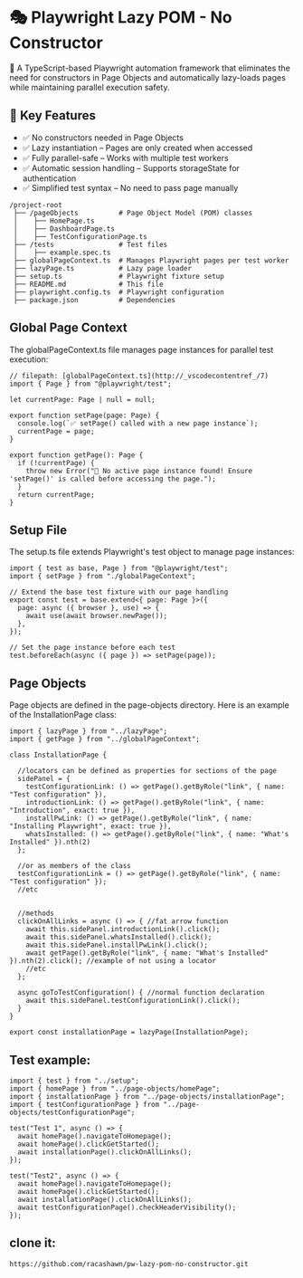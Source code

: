 
# 🎭 Playwright Lazy POM - No Constructor

🚀 A TypeScript-based Playwright automation framework that eliminates the need for constructors in Page Objects and automatically lazy-loads pages while maintaining parallel execution safety.

## 📌 Key Features

- ✅ No constructors needed in Page Objects
- ✅ Lazy instantiation – Pages are only created when accessed
- ✅ Fully parallel-safe – Works with multiple test workers
- ✅ Automatic session handling – Supports storageState for authentication
- ✅ Simplified test syntax – No need to pass page manually
```
/project-root
 ├── /pageObjects          # Page Object Model (POM) classes
 │    ├── HomePage.ts
 │    ├── DashboardPage.ts
 │    ├── TestConfigurationPage.ts
 ├── /tests                # Test files
 │    ├── example.spec.ts
 ├── globalPageContext.ts  # Manages Playwright pages per test worker
 ├── lazyPage.ts           # Lazy page loader
 ├── setup.ts              # Playwright fixture setup
 ├── README.md             # This file
 ├── playwright.config.ts  # Playwright configuration
 ├── package.json          # Dependencies
```

## Global Page Context
The globalPageContext.ts file manages page instances for parallel test execution:
```
// filepath: [globalPageContext.ts](http://_vscodecontentref_/7)
import { Page } from "@playwright/test";

let currentPage: Page | null = null;

export function setPage(page: Page) {
  console.log(`✅ setPage() called with a new page instance`);
  currentPage = page;
}

export function getPage(): Page {
  if (!currentPage) {
    throw new Error("🚨 No active page instance found! Ensure 'setPage()' is called before accessing the page.");
  }
  return currentPage;
}
```

## Setup File
The setup.ts file extends Playwright's test object to manage page instances:
```
import { test as base, Page } from "@playwright/test";
import { setPage } from "./globalPageContext";

// Extend the base test fixture with our page handling
export const test = base.extend<{ page: Page }>({
  page: async ({ browser }, use) => {
    await use(await browser.newPage());
  },
});

// Set the page instance before each test
test.beforeEach(async ({ page }) => setPage(page));

```

## Page Objects
Page objects are defined in the page-objects directory. Here is an example of the InstallationPage class:
```
import { lazyPage } from "../lazyPage";
import { getPage } from "../globalPageContext";

class InstallationPage {

  //locators can be defined as properties for sections of the page
  sidePanel = {
    testConfigurationLink: () => getPage().getByRole("link", { name: "Test configuration" }),
    introductionLink: () => getPage().getByRole("link", { name: "Introduction", exact: true }),
    installPwLink: () => getPage().getByRole("link", { name: "Installing Playwright", exact: true }),
    whatsInstalled: () => getPage().getByRole("link", { name: "What's Installed" }).nth(2)
  };

  //or as members of the class
  testConfigurationLink = () => getPage().getByRole("link", { name: "Test configuration" });
  //etc


  //methods
  clickOnAllLinks = async () => { //fat arrow function
    await this.sidePanel.introductionLink().click();
    await this.sidePanel.whatsInstalled().click();
    await this.sidePanel.installPwLink().click();
    await getPage().getByRole("link", { name: "What's Installed" }).nth(2).click(); //example of not using a locator
    //etc
  };

  async goToTestConfiguration() { //normal function declaration
    await this.sidePanel.testConfigurationLink().click();
  }
}

export const installationPage = lazyPage(InstallationPage);
```

## Test example:
```
import { test } from "../setup";
import { homePage } from "../page-objects/homePage";
import { installationPage } from "../page-objects/installationPage";
import { testConfigurationPage } from "../page-objects/testConfigurationPage";

test("Test 1", async () => {
  await homePage().navigateToHomepage();
  await homePage().clickGetStarted();
  await installationPage().clickOnAllLinks();
});

test("Test2", async () => {
  await homePage().navigateToHomepage();
  await homePage().clickGetStarted();
  await installationPage().clickOnAllLinks();
  await testConfigurationPage().checkHeaderVisibility();
});
```
## clone it:
```
https://github.com/racashawn/pw-lazy-pom-no-constructor.git
```
